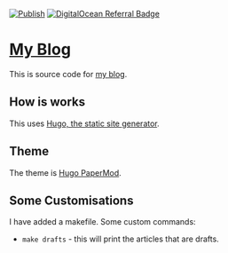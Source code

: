[![Publish](https://github.com/shivan-s/shivan.xyz/actions/workflows/publish.yml/badge.svg)](https://github.com/shivan-s/shivan.xyz/actions/workflows/publish.yml)
[![DigitalOcean Referral Badge](https://web-platforms.sfo2.cdn.digitaloceanspaces.com/WWW/Badge%201.svg)](https://www.digitalocean.com/?refcode=258357a99b78&utm_campaign=Referral_Invite&utm_medium=Referral_Program&utm_source=badge)

# [My Blog](https://shivan.xyz)

This is source code for [my blog](https://shivan.xyz).

## How is works

This uses [Hugo, the static site generator](https://gohugo.io).

## Theme

The theme is [Hugo PaperMod](https://github.com/adityatelange/hugo-PaperMod).

## Some Customisations

I have added a makefile. Some custom commands:

- `make drafts` - this will print the articles that are drafts.
